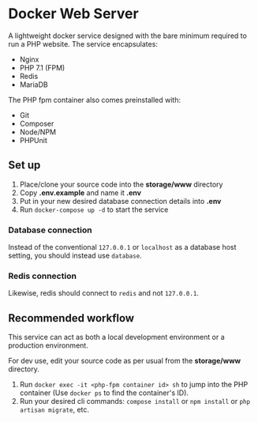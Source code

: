 # Docker Web Server
A lightweight docker service designed with the bare minimum required to run a PHP website. The service encapsulates:
* Nginx
* PHP 7.1 (FPM)
* Redis
* MariaDB

The PHP fpm container also comes preinstalled with:
* Git
* Composer
* Node/NPM
* PHPUnit

## Set up
1. Place/clone your source code into the **storage/www** directory
2. Copy **.env.example** and name it **.env**
3. Put in your new desired database connection details into **.env**
4. Run ``docker-compose up -d`` to start the service

### Database connection
Instead of the conventional `127.0.0.1` or `localhost` as a database host setting, you should instead use `database`.

### Redis connection
Likewise, redis should connect to `redis` and not `127.0.0.1`.

## Recommended workflow
This service can act as both a local development environment or a production environment.

For dev use, edit your source code as per usual from the **storage/www** directory. 
1. Run ``docker exec -it <php-fpm container id> sh`` to jump into the PHP container (Use ``docker ps`` to find the container's ID).
2. Run your desired cli commands: ``compose install`` or ``npm install`` or ``php artisan migrate``, etc.